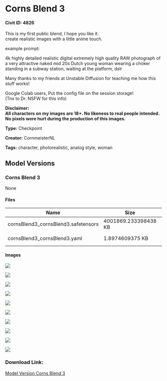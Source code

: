 # Corns Blend 3

#### Civit ID: 4826

<p>This is my first public blend, I hope you like it.<br />create realistic images with a little anime touch.</p><p></p><p>example prompt:</p><p>4k highly detailed realistic digital extremely high quality RAW photograph of a very attractive naked mid 20s Dutch young woman wearing a choker standing in a subway station, waiting at the platform, dslr</p><p></p><p>Many thanks to my friends at Unstable Diffusion for teaching me how this stuff works!</p><p></p><p>Google Colab users, Put the config file on the session storage!<br />(Tnx to Dr. NSFW for this info)</p><p></p><p><strong>Disclaimer:<br />All characters on my images are 18+. No likeness to real people intended. No pixels were hurt during the production of this images.</strong></p>

**Type:** Checkpoint

**Creator:** CornmeisterNL

**Tags:** character, photorealistic, analog style, woman

## Model Versions

### Corns Blend 3

None

#### Files

| Name | Size | Type | Format | Download Url | AutoV1 | AutoV2 | SHA256 | CRC32 | BLAKE3 |
| --- | --- | --- | --- | --- | --- | --- | --- | --- | --- |
| cornsBlend3_cornsBlend3.safetensors | 4001869.233398438 KB | Model | SafeTensor | https://civitai.com/api/download/models/5537 | 26AE8161 | F6915B8133 | F6915B8133BA7BF199F00F22A5C42BF4121D68FEAC2CB1621D939CED20AE0F1C | 6670D604 | 1067D4F6BD213401D24A3A8DBD7E6762EB6FAABE2422CD3C3AD08B58806A8DCD |
| cornsBlend3_cornsBlend3.yaml | 1.8974609375 KB | Config | Other | https://civitai.com/api/download/models/5537?type=Config&format=Other | - | 20D5CACCE8 | 20D5CACCE812609112D416743168AD6F7D50BE148AC264F84B525C763444AE39 | 8740F1E0 | 1B0D193C8742729103FB6AA104FC588B102CE4CC86625FCDCFDD60D56A8484B9 |

#### Images

<p><img src="https://image.civitai.com/xG1nkqKTMzGDvpLrqFT7WA/4ae21bed-1199-42cf-d192-7fc91e30c600/width=450/80823.jpeg" /></p>

<p><img src="https://image.civitai.com/xG1nkqKTMzGDvpLrqFT7WA/1e02d18a-ee56-496c-2605-852aa7377500/width=450/51087.jpeg" /></p>

<p><img src="https://image.civitai.com/xG1nkqKTMzGDvpLrqFT7WA/17ea1bdf-b9f6-499f-36b4-285013fe5d00/width=450/44127.jpeg" /></p>

<p><img src="https://image.civitai.com/xG1nkqKTMzGDvpLrqFT7WA/77291ca4-ebf7-4f88-c702-c90868c6c400/width=450/44128.jpeg" /></p>

<p><img src="https://image.civitai.com/xG1nkqKTMzGDvpLrqFT7WA/2ad1a318-1d6e-4c29-fd05-b9e43b63ae00/width=450/44129.jpeg" /></p>

<p><img src="https://image.civitai.com/xG1nkqKTMzGDvpLrqFT7WA/221e24e1-0b87-4d10-c1f1-910c16ffe800/width=450/44120.jpeg" /></p>

<p><img src="https://image.civitai.com/xG1nkqKTMzGDvpLrqFT7WA/0e5dbb7e-31c8-401b-a230-1bed33a1c300/width=450/44126.jpeg" /></p>

<p><img src="https://image.civitai.com/xG1nkqKTMzGDvpLrqFT7WA/d625bb86-bc6f-49de-220b-cbb4a12e1200/width=450/44132.jpeg" /></p>

<p><img src="https://image.civitai.com/xG1nkqKTMzGDvpLrqFT7WA/ec5f81d0-9b34-45dd-3998-2cba71bdf700/width=450/44131.jpeg" /></p>

<p><img src="https://image.civitai.com/xG1nkqKTMzGDvpLrqFT7WA/03424db4-9ef3-4380-3694-2ce8e5c27d00/width=450/44130.jpeg" /></p>

### Download Link:

[Model Version Corns Blend 3](https://civitai.com/api/download/models/5537)

